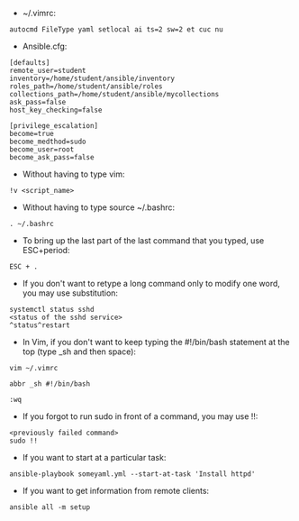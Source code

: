 * ~/.vimrc:
```
autocmd FileType yaml setlocal ai ts=2 sw=2 et cuc nu
```

* Ansible.cfg:
```
[defaults]
remote_user=student
inventory=/home/student/ansible/inventory
roles_path=/home/student/ansible/roles
collections_path=/home/student/ansible/mycollections
ask_pass=false
host_key_checking=false

[privilege_escalation]
become=true
become_medthod=sudo
become_user=root
become_ask_pass=false
```

* Without having to type vim:
```
!v <script_name>
```

* Without having to type source ~/.bashrc:
```
. ~/.bashrc
```

* To bring up the last part of the last command that you typed, use ESC+period:
```
ESC + .
```

* If you don't want to retype a long command only to modify one word, you may use substitution:
```
systemctl status sshd
<status of the sshd service>
^status^restart
```

* In Vim, if you don't want to keep typing the #!/bin/bash statement at the top (type _sh and then space):
```
vim ~/.vimrc

abbr _sh #!/bin/bash

:wq
```

* If you forgot to run sudo in front of a command, you may use !!:
```
<previously failed command>
sudo !!
```

* If you want to start at a particular task:
```
ansible-playbook someyaml.yml --start-at-task 'Install httpd'
```

* If you want to get information from remote clients:
```
ansible all -m setup
```
